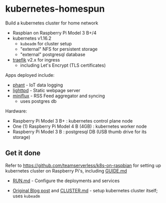 kubernetes-homespun
===================

Build a kubernetes cluster for home network

-	Raspbian on Raspberry Pi Model 3 B+/4
-	kubernetes v1.16.2
	-	`kubeadm` for cluster setup
	-	"external" NFS for persistent storage
	-	"external" postgresql database
-	[traefik](https://github.com/containous/traefik) v2.x for ingress
	-	including Let's Encrypt (TLS certificates)

Apps deployed include:

-	[phant](https://hub.docker.com/r/dpcrook/phant_server-docker) - IoT data logging
-	[lighttpd](https://hub.docker.com/r/dpcrook/alpine-lighttpd-static) - Static webpage server
-	[miniflux](https://hub.docker.com/r/miniflux/miniflux) - RSS Feed aggregator and syncing
	-	uses postgres db

Hardware:

-	Raspberry Pi Model 3 B+ : kubernetes control plane node
-	One (1) Raspberry Pi Model 4 B (4GB) : kubernetes worker node
-	Raspberry Pi Model 3 B : postgresql DB (USB thumb drive for its storage)

Get it done
-----------

Refer to https://github.com/teamserverless/k8s-on-raspbian for setting up kubernetes cluster on Raspberry Pi's, including [GUIDE.md](https://github.com/teamserverless/k8s-on-raspbian/blob/master/GUIDE.md)

-	[RUN.md](RUN.md) - Configure the deployments and services

-	[Original Blog post](https://idcrook.github.io/Kubernetes-Ubuntu-18.04-Bare-Metal-Single-Host/) and [CLUSTER.md](.archive/CLUSTER.md) - setup kubernetes cluster itself; uses `kubeadm`
